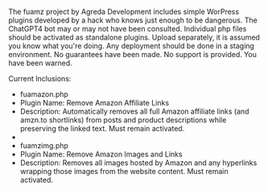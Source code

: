 The fuamz project by Agreda Development includes simple WorPress plugins developed by a hack who knows just enough to be dangerous. The ChatGPT4 bot may or may not have been consulted.
Individual php files should be activated as standalone plugins. Upload separately, it is assumed you know what you're doing. 
Any deployment should be done in a staging environment.
No guarantees have been made.
No support is provided.
You have been warned.

Current Inclusions:
* fuamazon.php
* Plugin Name: Remove Amazon Affiliate Links
* Description: Automatically removes all full Amazon affiliate links (and amzn.to shortlinks) from posts and product descriptions while preserving the linked text. Must remain activated.
*
* fuamzimg.php
* Plugin Name: Remove Amazon Images and Links
* Description: Removes all images hosted by Amazon and any hyperlinks wrapping those images from the website content. Must remain activated.
